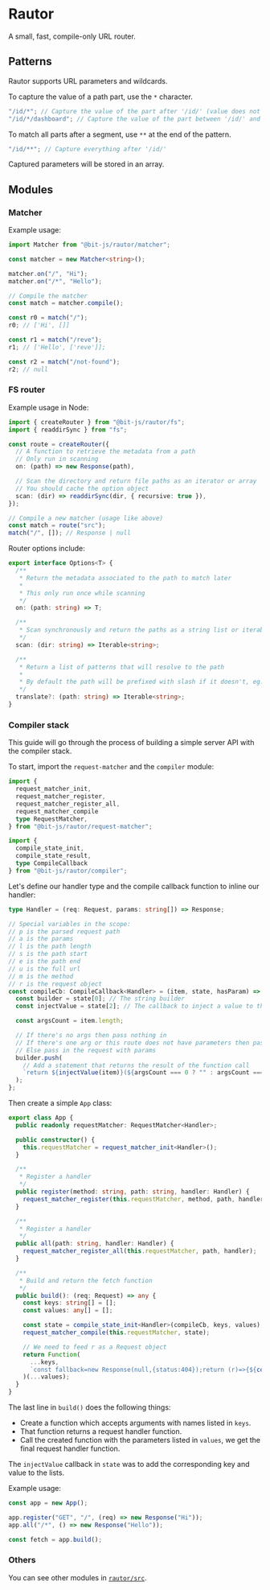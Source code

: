# Rautor

A small, fast, compile-only URL router.

## Patterns

Rautor supports URL parameters and wildcards.

To capture the value of a path part, use the `*` character.

```ts
"/id/*"; // Capture the value of the part after '/id/' (value does not including slash)
"/id/*/dashboard"; // Capture the value of the part between '/id/' and '/dashboard'
```

To match all parts after a segment, use `**` at the end of the pattern.

```ts
"/id/**"; // Capture everything after '/id/'
```

Captured parameters will be stored in an array.

## Modules

### Matcher

Example usage:

```ts
import Matcher from "@bit-js/rautor/matcher";

const matcher = new Matcher<string>();

matcher.on("/", "Hi");
matcher.on("/*", "Hello");

// Compile the matcher
const match = matcher.compile();

const r0 = match("/");
r0; // ['Hi', []]

const r1 = match("/reve");
r1; // ['Hello', ['reve']];

const r2 = match("/not-found");
r2; // null
```

### FS router

Example usage in Node:

```ts
import { createRouter } from "@bit-js/rautor/fs";
import { readdirSync } from "fs";

const route = createRouter({
  // A function to retrieve the metadata from a path
  // Only run in scanning
  on: (path) => new Response(path),

  // Scan the directory and return file paths as an iterator or array
  // You should cache the option object
  scan: (dir) => readdirSync(dir, { recursive: true }),
});

// Compile a new matcher (usage like above)
const match = route("src");
match("/", []); // Response | null
```

Router options include:

```ts
export interface Options<T> {
  /**
   * Return the metadata associated to the path to match later
   *
   * This only run once while scanning
   */
  on: (path: string) => T;

  /**
   * Scan synchronously and return the paths as a string list or iterable
   */
  scan: (dir: string) => Iterable<string>;

  /**
   * Return a list of patterns that will resolve to the path
   *
   * By default the path will be prefixed with slash if it doesn't, eg. `index.ts` -> `/index.ts`
   */
  translate?: (path: string) => Iterable<string>;
}
```

### Compiler stack

This guide will go through the process of building a simple server API with the compiler stack.

To start, import the `request-matcher` and the `compiler` module:

```ts
import {
  request_matcher_init,
  request_matcher_register,
  request_matcher_register_all,
  request_matcher_compile
  type RequestMatcher,
} from "@bit-js/rautor/request-matcher";

import {
  compile_state_init,
  compile_state_result,
  type CompileCallback
} from "@bit-js/rautor/compiler";
```

Let's define our handler type and the compile callback function to inline our handler:

```ts
type Handler = (req: Request, params: string[]) => Response;

// Special variables in the scope:
// p is the parsed request path
// a is the params
// l is the path length
// s is the path start
// e is the path end
// u is the full url
// m is the method
// r is the request object
const compileCb: CompileCallback<Handler> = (item, state, hasParam) => {
  const builder = state[0]; // The string builder
  const injectValue = state[2]; // The callback to inject a value to the output function scope and return the injected key name

  const argsCount = item.length;

  // If there's no args then pass nothing in
  // If there's one arg or this route does not have parameters then pass in the request
  // Else pass in the request with params
  builder.push(
    // Add a statement that returns the result of the function call
    `return ${injectValue(item)}(${argsCount === 0 ? "" : argsCount === 1 || !hasParam ? "r" : "r,a"})`,
  );
};
```

Then create a simple `App` class:

```ts
export class App {
  public readonly requestMatcher: RequestMatcher<Handler>;

  public constructor() {
    this.requestMatcher = request_matcher_init<Handler>();
  }

  /**
   * Register a handler
   */
  public register(method: string, path: string, handler: Handler) {
    request_matcher_register(this.requestMatcher, method, path, handler);
  }

  /**
   * Register a handler
   */
  public all(path: string, handler: Handler) {
    request_matcher_register_all(this.requestMatcher, path, handler);
  }

  /**
   * Build and return the fetch function
   */
  public build(): (req: Request) => any {
    const keys: string[] = [];
    const values: any[] = [];

    const state = compile_state_init<Handler>(compileCb, keys, values);
    request_matcher_compile(this.requestMatcher, state);

    // We need to feed r as a Request object
    return Function(
      ...keys,
      `const fallback=new Response(null,{status:404});return (r)=>{${compile_state_result(state)};return fallback;}`,
    )(...values);
  }
}
```

The last line in `build()` does the following things:

- Create a function which accepts arguments with names listed in `keys`.
- That function returns a request handler function.
- Call the created function with the parameters listed in `values`, we get the final request handler function.

The `injectValue` callback in `state` was to add the corresponding key and value to the lists.

Example usage:

```ts
const app = new App();

app.register("GET", "/", (req) => new Response("Hi"));
app.all("/*", () => new Response("Hello"));

const fetch = app.build();
```

### Others

You can see other modules in [`rautor/src`](https://github.com/bit-js/rautor/tree/main/src).
